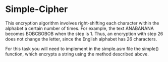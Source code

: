 # Simple-Cipher

This encryption algorithm involves right-shifting each character within the alphabet a certain number of times. For example, the text ANABANANA becomes BOBCBOBOB when the step is 1. Thus, an encryption with step 26 does not change the letter, since the English alphabet has 26 characters.

For this task you will need to implement in the simple.asm file the simple() function, which encrypts a string using the method described above.
